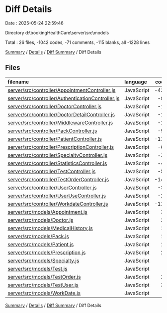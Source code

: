 # Diff Details

Date : 2025-05-24 22:59:46

Directory d:\\bookingHealthCare\\server\\src\\models

Total : 26 files,  -1042 codes, -71 comments, -115 blanks, all -1228 lines

[Summary](results.md) / [Details](details.md) / [Diff Summary](diff.md) / Diff Details

## Files
| filename | language | code | comment | blank | total |
| :--- | :--- | ---: | ---: | ---: | ---: |
| [server/src/controller/AppointmentController.js](/server/src/controller/AppointmentController.js) | JavaScript | -430 | -15 | -44 | -489 |
| [server/src/controller/AuthenticationController.js](/server/src/controller/AuthenticationController.js) | JavaScript | -98 | -10 | -23 | -131 |
| [server/src/controller/DoctorController.js](/server/src/controller/DoctorController.js) | JavaScript | -18 | 0 | -4 | -22 |
| [server/src/controller/DoctorDetailController.js](/server/src/controller/DoctorDetailController.js) | JavaScript | -18 | -1 | -6 | -25 |
| [server/src/controller/MiddlewareController.js](/server/src/controller/MiddlewareController.js) | JavaScript | -16 | -17 | -4 | -37 |
| [server/src/controller/PackController.js](/server/src/controller/PackController.js) | JavaScript | -51 | 0 | -6 | -57 |
| [server/src/controller/PatientController.js](/server/src/controller/PatientController.js) | JavaScript | -110 | -10 | -5 | -125 |
| [server/src/controller/PrescriptionController.js](/server/src/controller/PrescriptionController.js) | JavaScript | -66 | 0 | -4 | -70 |
| [server/src/controller/SpecialtyController.js](/server/src/controller/SpecialtyController.js) | JavaScript | -30 | -3 | -2 | -35 |
| [server/src/controller/StatisticsController.js](/server/src/controller/StatisticsController.js) | JavaScript | -44 | -2 | -9 | -55 |
| [server/src/controller/TestController.js](/server/src/controller/TestController.js) | JavaScript | -53 | 0 | -6 | -59 |
| [server/src/controller/TestOrderController.js](/server/src/controller/TestOrderController.js) | JavaScript | -141 | -7 | -11 | -159 |
| [server/src/controller/UserController.js](/server/src/controller/UserController.js) | JavaScript | -37 | -2 | -4 | -43 |
| [server/src/controller/UserUseController.js](/server/src/controller/UserUseController.js) | JavaScript | -25 | -1 | -2 | -28 |
| [server/src/controller/WorkdateController.js](/server/src/controller/WorkdateController.js) | JavaScript | -114 | -3 | -13 | -130 |
| [server/src/models/Appointment.js](/server/src/models/Appointment.js) | JavaScript | 35 | 0 | 4 | 39 |
| [server/src/models/Doctor.js](/server/src/models/Doctor.js) | JavaScript | 22 | 0 | 4 | 26 |
| [server/src/models/MedicalHistory.js](/server/src/models/MedicalHistory.js) | JavaScript | 16 | 0 | 1 | 17 |
| [server/src/models/Pack.js](/server/src/models/Pack.js) | JavaScript | 12 | 0 | 3 | 15 |
| [server/src/models/Patient.js](/server/src/models/Patient.js) | JavaScript | 18 | 0 | 1 | 19 |
| [server/src/models/Prescription.js](/server/src/models/Prescription.js) | JavaScript | 20 | 0 | 3 | 23 |
| [server/src/models/Specialty.js](/server/src/models/Specialty.js) | JavaScript | 9 | 0 | 3 | 12 |
| [server/src/models/Test.js](/server/src/models/Test.js) | JavaScript | 9 | 0 | 2 | 11 |
| [server/src/models/TestOrder.js](/server/src/models/TestOrder.js) | JavaScript | 29 | 0 | 3 | 32 |
| [server/src/models/TestUser.js](/server/src/models/TestUser.js) | JavaScript | 31 | 0 | 1 | 32 |
| [server/src/models/WorkDate.js](/server/src/models/WorkDate.js) | JavaScript | 8 | 0 | 3 | 11 |

[Summary](results.md) / [Details](details.md) / [Diff Summary](diff.md) / Diff Details
